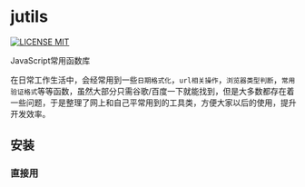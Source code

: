 # jutils

[![LICENSE MIT](https://img.shields.io/npm/l/jutils.svg)](https://www.npmjs.com/package/jutils-src) 

JavaScript常用函数库

在日常工作生活中，会经常用到一些`日期格式化`，`url相关操作`，`浏览器类型判断`，`常用验证格式`等等函数，虽然大部分只需谷歌/百度一下就能找到，但是大多数都存在着一些问题，于是整理了网上和自己平常用到的工具类，方便大家以后的使用，提升开发效率。



## 安装

### 直接用 <code><script></code> 引入

直接下载并用 `<script>` 标签引入，`jutils` 会被注册为一个全局变量。

``` html
<script src="jutils.min.js"></script>
<script>
  var browser = jutils.getBrowserInfo()
</script>
```

#### CDN

你也可以这样使用最新版本：

```html
<script src="https://cdn.jsdelivr.net/npm/jutils-src"></script>
```



### NPM

NPM 能很好地和 webpack 模块打包器配合使用。

``` bash
# 最新稳定版
$ npm install jutils-src
```



## API 目录

### 浏览器

* [getBrowserInfo](#getBrowserInfo) 获取浏览器信息
* [isCss3Support](#isCss3Support) 判断浏览器是否支持css3

### 日期

* [formatDate](#formatDate) 时间戳的转换（自定义格式）
* [getTimeInterval](#getTimeInterval) 获取两个时间的间隔的天、小时、分钟和秒



## API 说明

### getBrowserInfo

获取浏览器信息

```javascript
jutils.getBrowserInfo();
//{name: "Chrome", version: "76.0.3809.100"}
```

### isCss3Support

判断是否支持css3

```javascript
jutils.isCss3Support() ? true : false
```

### formatDate

时间戳的转换（自定义格式）

> 年、月、日、时、分、秒

```javascript
var date = jutils.formatDate(new Date(1533686888*1000),"YYYY-MM-DD HH:ii:ss");
console.log(date);
// 2019-07-09 19:44:01
```

### getTimeInterval

获取两个时间的间隔，返回间隔的天、小时、分钟和秒。 注意：*结束时间要大于开始时间否则返回空*

``` javascript
jutils.getTimeInterval("开始时间", "结束时间");
//例：
jutils.getTimeInterval(1567562605000, 1567649014000)
//1天0小时0分钟9秒
```

